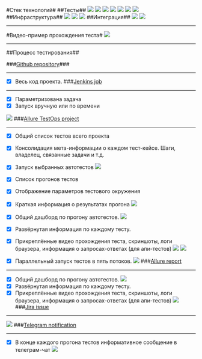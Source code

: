 #Стек технологий#
##Тесты##
![](readmeResources/java.png)
![](readmeResources/Gradle.png)
![](readmeResources/JUnit5.png)
![](readmeResources/Selenide.png)
![](readmeResources/RestAssured.png)
![](readmeResources/AllureReport.png)
![](readmeResources/Github.png)
##Инфраструктура##
![](readmeResources/AllureTestOps.png)
![](readmeResources/Jenkins.png)
![](readmeResources/Selenoid.png)
##Интеграция##
![](readmeResources/Jira.png)
![](readmeResources/Telegram.png)

---------------

#Видео-пример прохождения теста#
![](readmeResources/AllInOne.gif)

---------------

##Процесс тестирования##

###[Github repository](https://github.com/Gorbatenko/qa_guru_4_home_24 "Github repository")###

---------------
- [x] Весь код проекта.
###[Jenkins job](https://jenkins.autotests.cloud/view/QA.GURU_4/job/C04-G14-Vitaliy-qa_guru_4_24_Diploma/ "Jenkins job")

---------------
- [x] Параметризована задача
- [x] Запуск вручную или по времени

![](readmeResources/1.png)
###[Allure TestOps project](https://allure.autotests.cloud/project/180/dashboards "Allure TestOps")

---------------
- [x] Общий список тестов всего проекта
- [x] Консолидация мета-информации о каждом тест-кейсе. Шаги, владелец, связанные задачи и т.д.
- [x] Запуск выбранных автотестов 
![](readmeResources/9.png)

- [x] Список прогонов тестов
- [x] Отображение параметров тестового окружения
- [x] Краткая информация о результатах прогона
![](readmeResources/6.png)
- [x] Общий дашборд по прогону автотестов.
![](readmeResources/7.png)
- [x] Развёрнутая информация по каждому тесту.
- [x] Прикреплённые видео прохождения теста, скриншоты, логи браузера, информация о запросах-ответах (для апи-тестов)
![](readmeResources/8.png)
![](readmeResources/13.png)
- [x] Параллельный запуск тестов в пять потоков.
![](readmeResources/15.png)
###[Allure report](https://jenkins.autotests.cloud/view/QA.GURU_4/job/C04-G14-Vitaliy-qa_guru_4_24_Diploma/allure/ "Allure report")

---------------
- [x] Общий дашборд по прогону автотестов.
![](readmeResources/3.png)
- [x] Развёрнутая информация по каждому тесту. 
- [x] Прикреплённые видео прохождения теста, скриншоты, логи браузера, информация о запросах-ответах (для апи-тестов) 
![](readmeResources/4.png)
###[Jira issue](https://jira.autotests.cloud/browse/QC3-39 "Jira issue")

---------------
![](readmeResources/11.png)
###[Telegram notification](https://t.me/joinchat/1VaD2Kb36OlhOGRi "Telegram notification")

---------------
- [x] В конце каждого прогона тестов информативное сообщение в телеграм-чат
  ![](readmeResources/10.png)
